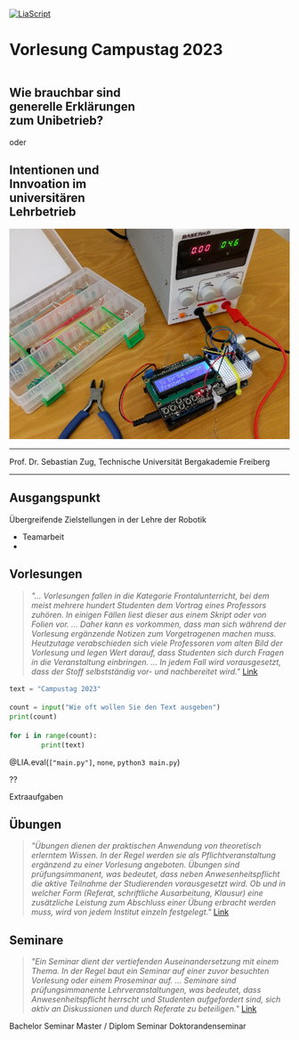 <!--

author:   Sebastian Zug & André Dietrich
email:    zug@ovgu.de   & andre.dietrich@ovgu.de
version:  1.1.6
language: de
narrator: Deutsch Female

import:   https://github.com/liascript/CodeRunner
-->

[![LiaScript](https://raw.githubusercontent.com/LiaScript/LiaScript/master/badges/course.svg)](https://liascript.github.io/course/?https://raw.githubusercontent.com/Cross-Lab-Project/presentations/main/HDF_CommunityGroup_2022/CWG_Presentation.md#1)

# Vorlesung Campustag 2023


<div style="width: 46%; float: left">

<h2>
Wie brauchbar sind generelle Erklärungen zum Unibetrieb?
</h2>
oder
<h2>
Intentionen und Innvoation im universitären Lehrbetrieb
</h2>

</div>

![Welcome](images/WorkingDesk.jpg)<!-- style="width: 45%; float: right" -->

------------------------------

Prof. Dr. Sebastian Zug, Technische Universität Bergakademie Freiberg

------------------------------

## Ausgangspunkt



Übergreifende Zielstellungen in der Lehre der Robotik

+ Teamarbeit
+ 


## Vorlesungen

> _"... Vorlesungen fallen in die Kategorie Frontalunterricht, bei dem meist mehrere hundert Studenten dem Vortrag eines Professors zuhören. In einigen Fällen liest dieser aus einem Skript oder von Folien vor. ... Daher kann es vorkommen, dass man sich während der Vorlesung ergänzende Notizen zum Vorgetragenen machen muss. Heutzutage verabschieden sich viele Professoren vom alten Bild der Vorlesung und legen Wert darauf, dass Studenten sich durch Fragen in die Veranstaltung einbringen. ... In jedem Fall wird vorausgesetzt, dass der Stoff selbstständig vor- und nachbereitet wird."_ [Link](https://www.studieren.at/uni-abc/vorlesung/)

```python BuggyCode.py
text = "Campustag 2023"

count = input("Wie oft wollen Sie den Text ausgeben")
print(count)

for i in range(count):
        print(text)
```
@LIA.eval(`["main.py"]`, `none`, `python3 main.py`)

??[](https://github.com/TUBAF-IfI-LiaScript)

Extraaufgaben


## Übungen 

> _"Übungen dienen der praktischen Anwendung von theoretisch erlerntem Wissen. In der Regel werden sie als Pflichtveranstaltung ergänzend zu einer Vorlesung angeboten. Übungen sind prüfungsimmanent, was bedeutet, dass neben Anwesenheitspflicht die aktive Teilnahme der Studierenden vorausgesetzt wird. Ob und in welcher Form (Referat, schriftliche Ausarbeitung, Klausur) eine zusätzliche Leistung zum Abschluss einer Übung erbracht werden muss, wird von jedem Institut einzeln festgelegt."_ [Link](https://www.studieren.at/uni-abc/uebung/)


## Seminare 

> _"Ein Seminar dient der vertiefenden Auseinandersetzung mit einem Thema. In der Regel baut ein Seminar auf einer zuvor besuchten Vorlesung oder einem Proseminar auf.  ... Seminare sind prüfungsimmanente Lehrveranstaltungen, was bedeutet, dass Anwesenheitspflicht herrscht und Studenten aufgefordert sind, sich aktiv an Diskussionen und durch Referate zu beteiligen."_ [Link](https://www.studieren.at/uni-abc/seminar/)

Bachelor Seminar 
Master / Diplom Seminar 
Doktorandenseminar 


